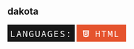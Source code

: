 ## dakota
![Languages](https://raw.githubusercontent.com/sharkota/sharkota/refs/heads/main/LANGUAGES.png)
![Languages](https://raw.githubusercontent.com/sharkota/sharkota/refs/heads/main/HTML.png) 